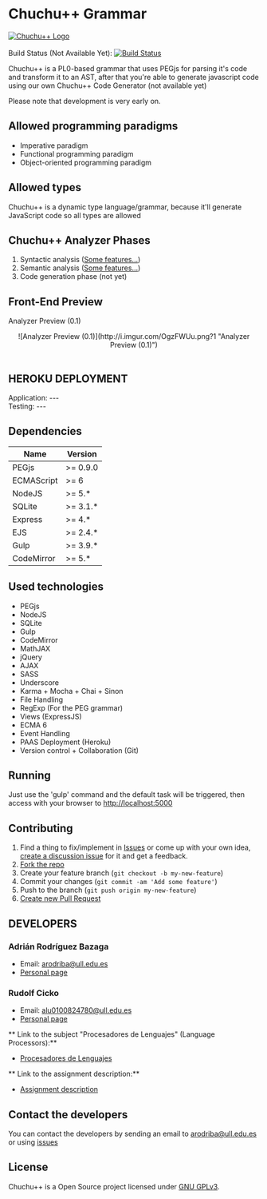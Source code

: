 # Chuchu++ Grammar
[![Chuchu++ Logo](http://i.imgur.com/pokEntB.png?1)](#)<br><br>
Build Status (Not Available Yet): [![Build Status](https://travis-ci.org/AdrianBZG/SyncMe.svg?branch=master)](---)

Chuchu++ is a PL0-based grammar that uses PEGjs for parsing it's code and transform it to an AST, after that you're able to generate javascript code using our own Chuchu++ Code Generator (not available yet)

Please note that development is very early on.

## Allowed programming paradigms
- Imperative paradigm <br>
- Functional programming paradigm <br>
- Object-oriented programming paradigm <br>

## Allowed types
Chuchu++ is a dynamic type language/grammar, because it'll generate JavaScript code so all types are allowed

## Chuchu++ Analyzer Phases
1. Syntactic analysis ([Some features...](https://github.com/AdrianBZG/ChuchuPlusPlus/issues?q=is%3Aissue+label%3Asyntactic))
2. Semantic analysis ([Some features...](https://github.com/AdrianBZG/ChuchuPlusPlus/issues?q=is%3Aissue+label%3Asemantic))
3. Code generation phase (not yet)

## Front-End Preview

Analyzer Preview (0.1)<br>
<div style="text-align:center">![Analyzer Preview (0.1)](http://i.imgur.com/OgzFWUu.png?1 "Analyzer Preview (0.1)")</div><br>

## HEROKU DEPLOYMENT

Application: --- <br>
Testing: --- <br>


## Dependencies

| Name         | Version                          |
|--------------|----------------------------------|
| PEGjs        | >= 0.9.0                         |
| ECMAScript   | >= 6 |
| NodeJS      |  >= 5.*                                |
| SQLite      |  >= 3.1.*                               |
| Express      |  >= 4.*                               |
| EJS      |  >= 2.4.*                               |
| Gulp      |  >= 3.9.*                               |
| CodeMirror      |  >= 5.*                               |

## Used technologies
- PEGjs <br>
- NodeJS <br>
- SQLite <br>
- Gulp <br>
- CodeMirror <br>
- MathJAX <br>
- jQuery <br>
- AJAX <br>
- SASS <br>
- Underscore <br>
- Karma + Mocha + Chai + Sinon <br>
- File Handling <br>
- RegExp (For the PEG grammar) <br>
- Views (ExpressJS) <br>
- ECMA 6 <br>
- Event Handling <br>
- PAAS Deployment (Heroku) <br>
- Version control + Collaboration (Git) <br>


## Running

Just use the 'gulp' command and the default task will be triggered, then access with your browser to [http://localhost:5000](http://localhost:5000)

## Contributing

1. Find a thing to fix/implement in [Issues](https://github.com/AdrianBZG/ChuchuPlusPlus/issues?direction=desc&sort=created&state=open) or come up with your own idea, [create a discussion issue](https://github.com/AdrianBZG/ChuchuPlusPlus/issues/new) for it and get a feedback.
2. [Fork the repo](https://help.github.com/articles/fork-a-repo)
3. Create your feature branch (`git checkout -b my-new-feature`)
4. Commit your changes (`git commit -am 'Add some feature'`)
5. Push to the branch (`git push origin my-new-feature`)
6. [Create new Pull Request](https://help.github.com/articles/using-pull-requests)

## DEVELOPERS

### Adrián Rodríguez Bazaga
  - Email: arodriba@ull.edu.es
  - [Personal page](http://adrianbzg.github.io)

### Rudolf Cicko
  - Email: alu0100824780@ull.edu.es
  - [Personal page](http://alu0100824780.github.io)

** Link to the subject "Procesadores de Lenguajes" (Language Processors):**

* [Procesadores de Lenguajes](https://campusvirtual.ull.es/1516/course/view.php?id=178)

** Link to the assignment description:**

* [Assignment description](https://campusvirtual.ull.es/1516/mod/workshop/view.php?id=148789)

## Contact the developers

You can contact the developers by sending an email to [arodriba@ull.edu.es](mailto:arodriba@ull.edu.es) or using [issues](https://github.com/AdrianBZG/ChuchuPlusPlus/issues)

## License

Chuchu++ is a Open Source project licensed under [GNU GPLv3](LICENSE).

